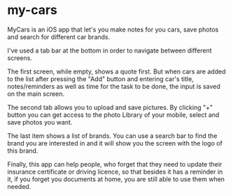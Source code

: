 # my-cars

MyCars is an iOS app that let's you make notes for you cars, save photos and search for different car brands.

I've used a tab bar at the bottom in order to navigate between different screens.

The first screen, while empty, shows a quote first. 
But when cars are added to the list after pressing the "Add" button and entering car's title, notes/reminders as well as time for the task to be done,
the input is saved on the main screen.

The second tab allows you to upload and save pictures. By clicking "+" button you can get access to the photo Library of your mobile, select and save photos you want.

The last item shows a list of brands. You can use a search bar to find the brand you are interested in and it will show you the screen with the logo of this brand.

Finally, this app can help people, who forget that they need to update their insurance certificate or driving licence, so that besides it has a reminder in it, if you forget you documents at home, you are still able to use them when needed.

